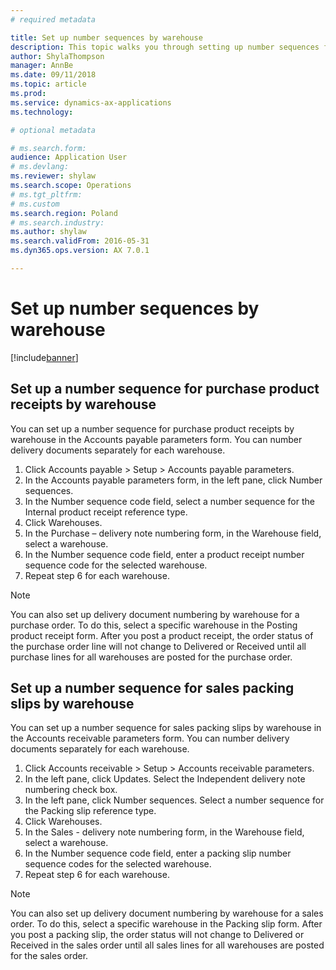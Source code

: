 ```yaml
---
# required metadata

title: Set up number sequences by warehouse
description: This topic walks you through setting up number sequences for purchase product receipts and sales packing slips by warehouse for Poland.
author: ShylaThompson
manager: AnnBe
ms.date: 09/11/2018
ms.topic: article
ms.prod: 
ms.service: dynamics-ax-applications
ms.technology: 

# optional metadata

# ms.search.form:
audience: Application User
# ms.devlang: 
ms.reviewer: shylaw
ms.search.scope: Operations
# ms.tgt_pltfrm: 
# ms.custom
ms.search.region: Poland
# ms.search.industry: 
ms.author: shylaw
ms.search.validFrom: 2016-05-31
ms.dyn365.ops.version: AX 7.0.1

---
```


# Set up number sequences by warehouse

[!include[banner](../includes/banner.md)]

## Set up a number sequence for purchase product receipts by warehouse

You can set up a number sequence for purchase product receipts by warehouse in the Accounts payable parameters form. You can number delivery documents separately for each warehouse. 

1. Click Accounts payable > Setup > Accounts payable parameters. 
2. In the Accounts payable parameters form, in the left pane, click Number sequences. 
3. In the Number sequence code field, select a number sequence for the Internal product receipt reference type. 
4. Click Warehouses. 
5. In the Purchase – delivery note numbering form, in the Warehouse field, select a warehouse. 
6. In the Number sequence code field, enter a product receipt number sequence code for the selected warehouse. 
7. Repeat step 6 for each warehouse. 

> [!NOTE]
> You can also set up delivery document numbering by warehouse for a purchase order. To do this, select a specific warehouse in the Posting product receipt form. After you post a product receipt, the order status of the purchase order line will not change to Delivered or Received until all purchase lines for all warehouses are posted for the purchase order. 

## Set up a number sequence for sales packing slips by warehouse

You can set up a number sequence for sales packing slips by warehouse in the Accounts receivable parameters form. You can number delivery documents separately for each warehouse. 

1. Click Accounts receivable > Setup > Accounts receivable parameters. 
2. In the left pane, click Updates. Select the Independent delivery note numbering check box. 
3. In the left pane, click Number sequences. Select a number sequence for the Packing slip reference type. 
4. Click Warehouses. 
5. In the Sales - delivery note numbering form, in the Warehouse field, select a warehouse. 
6. In the Number sequence code field, enter a packing slip number sequence codes for the selected warehouse. 
7. Repeat step 6 for each warehouse. 

> [!NOTE]
> You can also set up delivery document numbering by warehouse for a sales order. To do this, select a specific warehouse in the Packing slip form. After you post a packing slip, the order status will not change to Delivered or Received in the sales order until all sales lines for all warehouses are posted for the sales order. 

